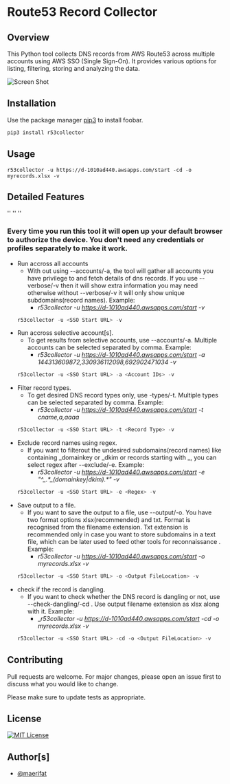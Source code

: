 # Route53 Record Collector

## Overview
This Python tool collects DNS records from AWS Route53 across multiple accounts using AWS SSO (Single Sign-On). It provides various options for listing, filtering, storing and analyzing the data.


![Screen Shot](images/screenshot.png)


## Installation

Use the package manager [pip3](https://pip.pypa.io/en/stable/) to install foobar.

```bash
pip3 install r53collector
```



## Usage


`r53collector -u https://d-1010ad440.awsapps.com/start -cd -o myrecords.xlsx -v `


## Detailed Features

''
''
''

  ### Every time you run this tool it will open up your default browser to authorize the device. You don't need any credentials or profiles separately to make it work.

- Run accross all accounts
  - With out using --accounts/-a, the tool will gather all accounts you have privilege to and fetch details of dns records. If you use --verbose/-v then it will show extra information you may need otherwise without --verbose/-v it will only show unique subdomains(record names). Example:  
    - _r53collector -u https://d-1010ad440.awsapps.com/start -v_
  ```python
  r53collector -u <SSO Start URL> -v
  
- Run accross selective account[s].
  - To get results from selective accounts, use --accounts/-a. Multiple accounts can be selected separated by comma. Example:
    - _r53collector -u https://d-1010ad440.awsapps.com/start -a 144313609872,330936112098,692902471034 -v_
  ```python
  r53collector -u <SSO Start URL> -a <Account IDs> -v

- Filter record types.
  - To get desired DNS record types only, use -types/-t. Multiple types can be selected separated by comma. Example:
    - _r53collector -u https://d-1010ad440.awsapps.com/start -t cname,a,aaaa_
  ```python
  r53collector -u <SSO Start URL> -t <Record Type> -v

- Exclude record names using regex.
  - If you want to filterout the undesired subdomains(record names) like containing _domainkey or _dkim or records starting with _, you can select regex after --exclude/-e. Example:
    - _r53collector -u https://d-1010ad440.awsapps.com/start -e "^\_.\*\_(domainkey|dkim).\*" -v_
  ```python
  r53collector -u <SSO Start URL> -e <Regex> -v

- Save output to a file.
  - If you want to save the output to a file, use --output/-o. You have two format options xlsx(recommended) and txt. Format is recognised from the filename extension. Txt extension is recommended only in case you want to store subdomains in a text file, which can be later used to feed other tools for reconnaissance . Example:
    - _r53collector -u https://d-1010ad440.awsapps.com/start -o myrecords.xlsx -v_
  ```python
  r53collector -u <SSO Start URL> -o <Output FileLocation> -v

- check if the record is dangling.
  - If you want to check whether the DNS record is dangling or not, use --check-dangling/-cd . Use output filename extension as xlsx along with it. Example: 
    - __r53collector -u https://d-1010ad440.awsapps.com/start -cd -o myrecords.xlsx -v_
  ```python
  r53collector -u <SSO Start URL> -cd -o <Output FileLocation> -v


## Contributing

Pull requests are welcome. For major changes, please open an issue first
to discuss what you would like to change.

Please make sure to update tests as appropriate.

## License

[![MIT License](https://img.shields.io/badge/License-MIT-green.svg)](https://choosealicense.com/licenses/mit/)

  

## Author[s]

- [@maerifat](https://www.linkedin.com/in/maerifat)
